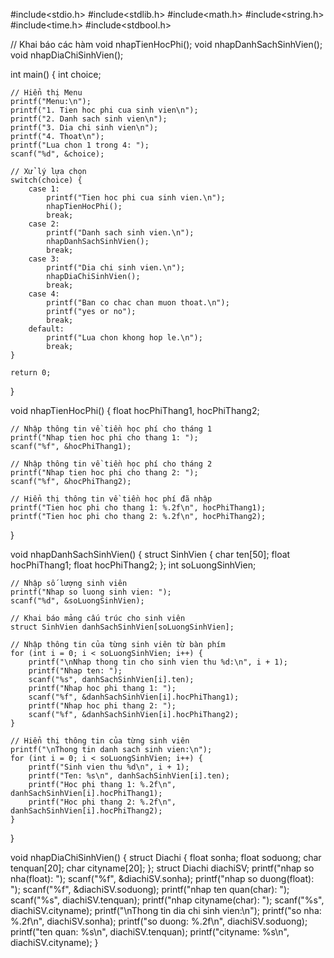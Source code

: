 #include<stdio.h>
#include<stdlib.h>
#include<math.h>
#include<string.h>
#include<time.h>
#include<stdbool.h>

// Khai báo các hàm
void nhapTienHocPhi();
void nhapDanhSachSinhVien();
void nhapDiaChiSinhVien();

int main() {
    int choice;

    // Hiển thị Menu
    printf("Menu:\n");
    printf("1. Tien hoc phi cua sinh vien\n");
    printf("2. Danh sach sinh vien\n");
    printf("3. Dia chi sinh vien\n");
    printf("4. Thoat\n");
    printf("Lua chon 1 trong 4: ");
    scanf("%d", &choice);

    // Xử lý lựa chọn
    switch(choice) {
        case 1:
            printf("Tien hoc phi cua sinh vien.\n");
            nhapTienHocPhi();
            break;
        case 2:
            printf("Danh sach sinh vien.\n");
            nhapDanhSachSinhVien();
            break;
        case 3:
            printf("Dia chi sinh vien.\n");
            nhapDiaChiSinhVien();
            break;
        case 4:
            printf("Ban co chac chan muon thoat.\n");
            printf("yes or no");
            break;
        default:
            printf("Lua chon khong hop le.\n");
            break;
    }

    return 0;
}

void nhapTienHocPhi() {
    float hocPhiThang1, hocPhiThang2;

    // Nhập thông tin về tiền học phí cho tháng 1
    printf("Nhap tien hoc phi cho thang 1: ");
    scanf("%f", &hocPhiThang1);

    // Nhập thông tin về tiền học phí cho tháng 2
    printf("Nhap tien hoc phi cho thang 2: ");
    scanf("%f", &hocPhiThang2);

    // Hiển thị thông tin về tiền học phí đã nhập
    printf("Tien hoc phi cho thang 1: %.2f\n", hocPhiThang1);
    printf("Tien hoc phi cho thang 2: %.2f\n", hocPhiThang2);
}

void nhapDanhSachSinhVien() {
    struct SinhVien {
        char ten[50];
        float hocPhiThang1;
        float hocPhiThang2;
    };
    int soLuongSinhVien;

    // Nhập số lượng sinh viên
    printf("Nhap so luong sinh vien: ");
    scanf("%d", &soLuongSinhVien);

    // Khai báo mảng cấu trúc cho sinh viên
    struct SinhVien danhSachSinhVien[soLuongSinhVien];

    // Nhập thông tin của từng sinh viên từ bàn phím
    for (int i = 0; i < soLuongSinhVien; i++) {
        printf("\nNhap thong tin cho sinh vien thu %d:\n", i + 1);
        printf("Nhap ten: ");
        scanf("%s", danhSachSinhVien[i].ten);
        printf("Nhap hoc phi thang 1: ");
        scanf("%f", &danhSachSinhVien[i].hocPhiThang1);
        printf("Nhap hoc phi thang 2: ");
        scanf("%f", &danhSachSinhVien[i].hocPhiThang2);
    }

    // Hiển thị thông tin của từng sinh viên
    printf("\nThong tin danh sach sinh vien:\n");
    for (int i = 0; i < soLuongSinhVien; i++) {
        printf("Sinh vien thu %d\n", i + 1);
        printf("Ten: %s\n", danhSachSinhVien[i].ten);
        printf("Hoc phi thang 1: %.2f\n", danhSachSinhVien[i].hocPhiThang1);
        printf("Hoc phi thang 2: %.2f\n", danhSachSinhVien[i].hocPhiThang2);
    }
}

void nhapDiaChiSinhVien() {
    struct Diachi {
        float sonha;
        float soduong;
        char tenquan[20];
        char cityname[20];
    };
    struct Diachi diachiSV;
    printf("nhap so nha(float): ");
    scanf("%f", &diachiSV.sonha);
    printf("nhap so duong(float): ");
    scanf("%f", &diachiSV.soduong);
    printf("nhap ten quan(char): ");
    scanf("%s", diachiSV.tenquan);
    printf("nhap cityname(char): ");
    scanf("%s", diachiSV.cityname);
    printf("\nThong tin dia chi sinh vien:\n");
    printf("so nha: %.2f\n", diachiSV.sonha);
    printf("so duong: %.2f\n", diachiSV.soduong);
    printf("ten quan: %s\n", diachiSV.tenquan);
    printf("cityname: %s\n", diachiSV.cityname);
}
